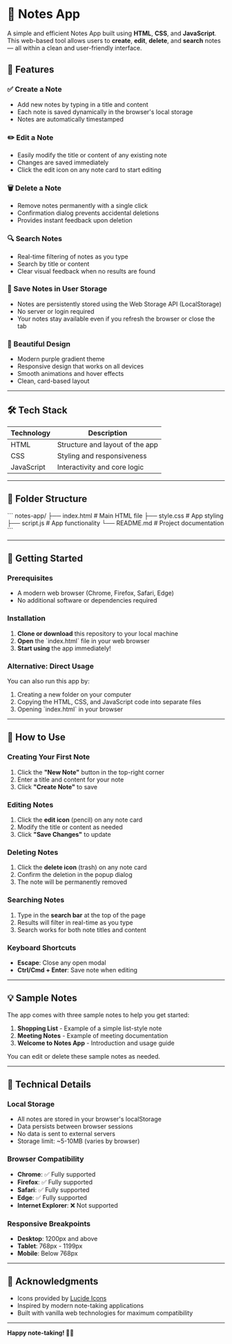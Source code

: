 # 📝 Notes App

A simple and efficient Notes App built using **HTML**, **CSS**, and **JavaScript**. This web-based tool allows users to **create**, **edit**, **delete**, and **search** notes — all within a clean and user-friendly interface.


## 🚀 Features

### ✅ Create a Note
* Add new notes by typing in a title and content
* Each note is saved dynamically in the browser's local storage
* Notes are automatically timestamped

### ✏️ Edit a Note
* Easily modify the title or content of any existing note
* Changes are saved immediately
* Click the edit icon on any note card to start editing

### 🗑️ Delete a Note
* Remove notes permanently with a single click
* Confirmation dialog prevents accidental deletions
* Provides instant feedback upon deletion

### 🔍 Search Notes
* Real-time filtering of notes as you type
* Search by title or content
* Clear visual feedback when no results are found

### 💾 Save Notes in User Storage
* Notes are persistently stored using the Web Storage API (LocalStorage)
* No server or login required
* Your notes stay available even if you refresh the browser or close the tab

### 🎨 Beautiful Design
* Modern purple gradient theme
* Responsive design that works on all devices
* Smooth animations and hover effects
* Clean, card-based layout

---

## 🛠️ Tech Stack

| Technology | Description                     |
| ---------- | ------------------------------- |
| HTML       | Structure and layout of the app |
| CSS        | Styling and responsiveness      |
| JavaScript | Interactivity and core logic    |

---

## 📁 Folder Structure

\`\`\`
notes-app/
├── index.html         # Main HTML file
├── style.css          # App styling
├── script.js          # App functionality
└── README.md          # Project documentation
\`\`\`

---

## 🚀 Getting Started

### Prerequisites
* A modern web browser (Chrome, Firefox, Safari, Edge)
* No additional software or dependencies required

### Installation
1. **Clone or download** this repository to your local machine
2. **Open** the \`index.html\` file in your web browser
3. **Start using** the app immediately!

### Alternative: Direct Usage
You can also run this app by:
1. Creating a new folder on your computer
2. Copying the HTML, CSS, and JavaScript code into separate files
3. Opening \`index.html\` in your browser

---

## 📖 How to Use

### Creating Your First Note
1. Click the **"New Note"** button in the top-right corner
2. Enter a title and content for your note
3. Click **"Create Note"** to save

### Editing Notes
1. Click the **edit icon** (pencil) on any note card
2. Modify the title or content as needed
3. Click **"Save Changes"** to update

### Deleting Notes
1. Click the **delete icon** (trash) on any note card
2. Confirm the deletion in the popup dialog
3. The note will be permanently removed

### Searching Notes
1. Type in the **search bar** at the top of the page
2. Results will filter in real-time as you type
3. Search works for both note titles and content

### Keyboard Shortcuts
* **Escape**: Close any open modal
* **Ctrl/Cmd + Enter**: Save note when editing

---

## 💡 Sample Notes

The app comes with three sample notes to help you get started:

1. **Shopping List** - Example of a simple list-style note
2. **Meeting Notes** - Example of meeting documentation
3. **Welcome to Notes App** - Introduction and usage guide

You can edit or delete these sample notes as needed.

---

## 🔧 Technical Details

### Local Storage
* All notes are stored in your browser's localStorage
* Data persists between browser sessions
* No data is sent to external servers
* Storage limit: ~5-10MB (varies by browser)

### Browser Compatibility
* **Chrome**: ✅ Fully supported
* **Firefox**: ✅ Fully supported  
* **Safari**: ✅ Fully supported
* **Edge**: ✅ Fully supported
* **Internet Explorer**: ❌ Not supported

### Responsive Breakpoints
* **Desktop**: 1200px and above
* **Tablet**: 768px - 1199px
* **Mobile**: Below 768px

---


## 🙏 Acknowledgments

* Icons provided by [Lucide Icons](https://lucide.dev/)
* Inspired by modern note-taking applications
* Built with vanilla web technologies for maximum compatibility

---

**Happy note-taking! 📝✨**
